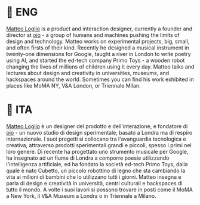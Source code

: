 # 🍟 ENG
[Matteo Loglio](https://matlo.me) is a product and interaction designer, currently a founder and director at [oio](https://oio.studio) - a group of humans and machines pushing the limits of design and technology. Matteo works on experimental projects, big, small, and often firsts of their kind. Recently he designed a musical instrument in twenty-one dimensions for Google, taught a river in London to write poetry using AI, and started the ed-tech company Primo Toys - a wooden robot changing the lives of millions of children using it every day. Matteo talks and lectures about design and creativity in universities, museums, and hackspaces around the world. Sometimes you can find his work exhibited in places like MoMA NY, V&A London, or Triennale Milan.

# 🍕 ITA
[Matteo Loglio](https://matlo.me) è un designer del prodotto e dell'interazione, e fondatore di [oio](https://oio.studio) - un nuovo studio di design sperimentale, basato a Londra ma di respiro internazionale. I suoi progetti si collocano tra l'avanguardia tecnologica e creativa, attraverso prodotti sperimentali grandi e piccoli, spesso i primi nel loro genere. Di recente ha progettato uno strumento musicale per Google, ha insegnato ad un fiume di Londra a comporre poesie utilizzando l'intelligenza artificiale, ed ha fondato la società ed-tech Primo Toys, dalla quale è nato Cubetto, un piccolo robottino di legno che sta cambiando la vita ai milioni di bambini che lo utilizzano tutti i giorni. Matteo insegna e parla di design e creatività in università, centri culturali e hackspaces di tutto il mondo. A volte i suoi lavori si possono trovare in posti come il MoMA a New York, il V&A Museum a Londra o in Triennale a Milano.
